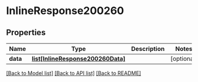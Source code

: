 # InlineResponse200260

## Properties
Name | Type | Description | Notes
------------ | ------------- | ------------- | -------------
**data** | [**list[InlineResponse200260Data]**](InlineResponse200260Data.md) |  | [optional] 

[[Back to Model list]](../README.md#documentation-for-models) [[Back to API list]](../README.md#documentation-for-api-endpoints) [[Back to README]](../README.md)

